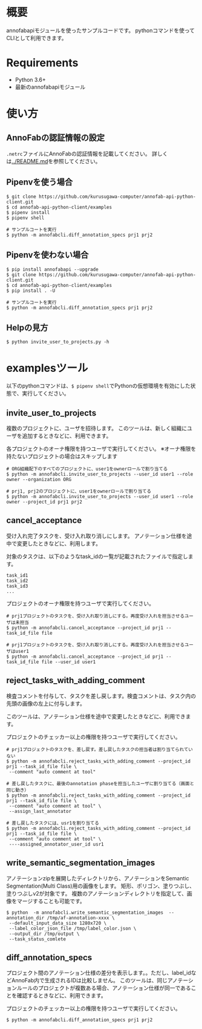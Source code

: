 # 概要
annofabapiモジュールを使ったサンプルコードです。
pythonコマンドを使ってCLIとして利用できます。

# Requirements
* Python 3.6+
* 最新のannofabapiモジュール

# 使い方

## AnnoFabの認証情報の設定
`.netrc`ファイルにAnnoFabの認証情報を記載してください。
詳しくは[../README.md](../README.md)を参照してください。

## Pipenvを使う場合

```
$ git clone https://github.com/kurusugawa-computer/annofab-api-python-client.git
$ cd annofab-api-python-client/examples
$ pipenv install
$ pipenv shell

# サンプルコートを実行
$ python -m annofabcli.diff_annotation_specs prj1 prj2
```

## Pipenvを使わない場合

```
$ pip install annofabapi --upgrade
$ git clone https://github.com/kurusugawa-computer/annofab-api-python-client.git
$ cd annofab-api-python-client/examples
$ pip install . -U

# サンプルコートを実行
$ python -m annofabcli.diff_annotation_specs prj1 prj2
```

## Helpの見方

```
$ python invite_user_to_projects.py -h
```


# examplesツール

以下のpythonコマンドは、`$ pipenv shell`でPythonの仮想環境を有効にした状態で、実行してください。

## invite_user_to_projects
複数のプロジェクトに、ユーザを招待します。
このツールは、新しく組織にユーザを追加するときなどに、利用できます。

各プロジェクトのオーナ権限を持つユーザで実行してください。
※オーナ権限を持たないプロジェクトの場合はスキップします

```
# ORG組織配下のすべてのプロジェクトに、user1をownerロールで割り当てる
$ python -m annofabcli.invite_user_to_projects --user_id user1 --role owner --organization ORG

# prj1, prj2のプロジェクトに、user1をownerロールで割り当てる
$ python -m annofabcli.invite_user_to_projects --user_id user1 --role owner --project_id prj1 prj2
```

## cancel_acceptance
受け入れ完了タスクを、受け入れ取り消しにします。
アノテーション仕様を途中で変更したときなどに、利用します。

対象のタスクは、以下のようなtask_idの一覧が記載されたファイルで指定します。

```
task_id1
task_id2
task_id3
...
```


プロジェクトのオーナ権限を持つユーザで実行してください。

```
# prj1プロジェクトのタスクを、受け入れ取り消しにする。再度受け入れを担当させるユーザは未担当
$ python -m annofabcli.cancel_acceptance --project_id prj1 --task_id_file file

# prj1プロジェクトのタスクを、受け入れ取り消しにする。再度受け入れを担当させるユーザはuser1
$ python -m annofabcli.cancel_acceptance --project_id prj1 --task_id_file file --user_id user1
```

## reject_tasks_with_adding_comment
検査コメントを付与して、タスクを差し戻します。検査コメントは、タスク内の先頭の画像の左上に付与します。

このツールは、アノテーション仕様を途中で変更したときなどに、利用できます。

プロジェクトのチェッカー以上の権限を持つユーザで実行してください。

```
# prj1プロジェクトのタスクを、差し戻す。差し戻したタスクの担当者は割り当てられていない
$ python -m annofabcli.reject_tasks_with_adding_comment --project_id prj1 --task_id_file file \
 --comment "auto comment at tool"

# 差し戻したタスクに、最後のannotation phaseを担当したユーザに割り当てる（画面と同じ動き）
$ python -m annofabcli.reject_tasks_with_adding_comment --project_id prj1 --task_id_file file \
 --comment "auto comment at tool" \
 --assign_last_annotator

# 差し戻したタスクには、usr1を割り当てる
$ python -m annofabcli.reject_tasks_with_adding_comment --project_id prj1 --task_id_file file \
 --comment "auto comment at tool" \
 ----assigned_annotator_user_id usr1

```

## write_semantic_segmentation_images
アノテーションzipを展開したディレクトリから、アノテーションをSemantic Segmentation(Multi Class)用の画像をします。
矩形、ポリゴン、塗りつぶし、塗りつぶしv2が対象です。
複数のアノテーションディレクトリを指定して、画像をマージすることも可能です。


```
$ python  -m annofabcli.write_semantic_segmentation_images  --annotation_dir /tmp/af-annotation-xxxx \
 --default_input_data_size 1280x720 \
 --label_color_json_file /tmp/label_color.json \
 --output_dir /tmp/output \
 --task_status_comlete
```



## diff_annotation_specs
プロジェクト間のアノテーション仕様の差分を表示します。。ただし、label_idなどAnnoFab内で生成されるIDは比較しません。
このツールは、同じアノテーションルールのプロジェクトが複数ある場合、アノテーション仕様が同一であることを確認するときなどに、利用できます。

プロジェクトのチェッカー以上の権限を持つユーザで実行してください。


```
$ python -m annofabcli.diff_annotation_specs prj1 prj2
```

